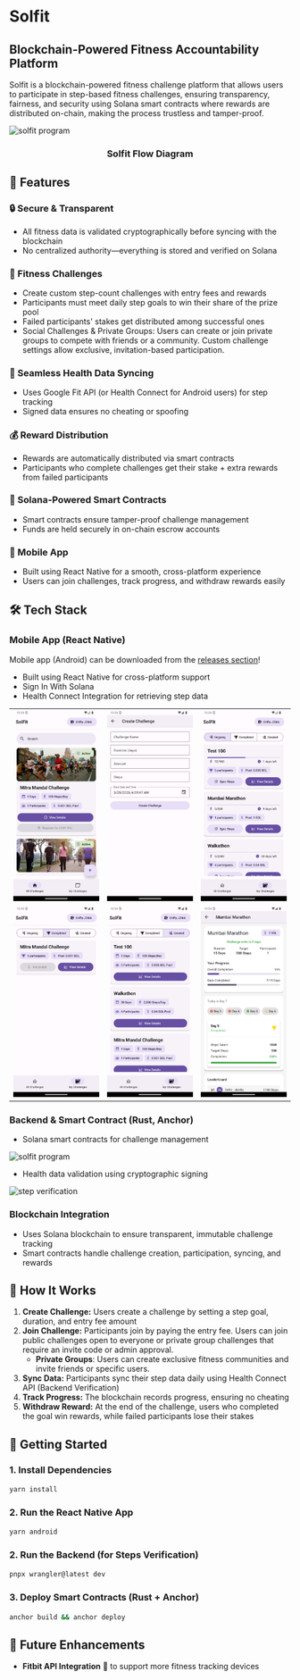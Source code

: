 # Solfit

## Blockchain-Powered Fitness Accountability Platform

Solfit is a blockchain-powered fitness challenge platform that allows users to participate in step-based fitness challenges, ensuring transparency, fairness, and security using Solana smart contracts where rewards are distributed on-chain, making the process trustless and tamper-proof.

![solfit program](/images/1.png)

### <div align="center">Solfit Flow Diagram</div>

## 🚀 Features

### 🔒 Secure & Transparent

- All fitness data is validated cryptographically before syncing with the blockchain
- No centralized authority—everything is stored and verified on Solana

### 🎯 Fitness Challenges

- Create custom step-count challenges with entry fees and rewards
- Participants must meet daily step goals to win their share of the prize pool
- Failed participants' stakes get distributed among successful ones
- Social Challenges & Private Groups: Users can create or join private groups to compete with friends or a community. Custom challenge  settings allow exclusive, invitation-based participation.

### 🔄 Seamless Health Data Syncing

- Uses Google Fit API (or Health Connect for Android users) for step tracking
- Signed data ensures no cheating or spoofing

### 💰 Reward Distribution

- Rewards are automatically distributed via smart contracts
- Participants who complete challenges get their stake + extra rewards from failed participants

### 📜 Solana-Powered Smart Contracts

- Smart contracts ensure tamper-proof challenge management
- Funds are held securely in on-chain escrow accounts

### 📱 Mobile App

- Built using React Native for a smooth, cross-platform experience
- Users can join challenges, track progress, and withdraw rewards easily

## 🛠 Tech Stack

### Mobile App (React Native)

Mobile app (Android) can be downloaded from the [releases section](https://github.com/dedomil/solfit/releases)!

- Built using React Native for cross-platform support
- Sign In With Solana
- Health Connect Integration for retrieving step data

<table>
  <tr>
    <td align="center">
      <img src="/images/android/1.png" alt="Home Page" width=300 />
    </td>
    <td align="center">
      <img src="/images/android/2.png" alt="Create Challenge" width=300 />
    </td>
    <td align="center">
      <img src="/images/android/3.png" alt="Registered Challenges" width=300 />
    </td>
  </tr>
  <tr>
    <td align="center">
      <img src="/images/android/4.png" alt="Completed Challenges" width=300 />
    </td>
    <td align="center">
      <img src="/images/android/5.png" alt="Created Challenges" width=300 />
    </td>
    <td align="center">
      <img src="/images/android/6.png" alt="Challenge Details" width=300 />
    </td>
  </tr>
</table>

### Backend & Smart Contract (Rust, Anchor)

- Solana smart contracts for challenge management

![solfit program](/images/3.png)

- Health data validation using cryptographic signing

![step verification](/images/2.png)

### Blockchain Integration

- Uses Solana blockchain to ensure transparent, immutable challenge tracking
- Smart contracts handle challenge creation, participation, syncing, and rewards

## 📖 How It Works

1. **Create Challenge:** Users create a challenge by setting a step goal, duration, and entry fee amount
2. **Join Challenge:** Participants join by paying the entry fee. Users can join public challenges open to everyone or private group challenges that require an invite code or admin approval.
   - **Private Groups**: Users can create exclusive fitness communities and invite friends or specific users.
4. **Sync Data:** Participants sync their step data daily using Health Connect API (Backend Verification)
5. **Track Progress:** The blockchain records progress, ensuring no cheating
6. **Withdraw Reward:** At the end of the challenge, users who completed the goal win rewards, while failed participants lose their stakes

## 🔗 Getting Started

### 1. Install Dependencies

```bash
yarn install
```

### 2. Run the React Native App

```bash
yarn android
```

### 2. Run the Backend (for Steps Verification)

```bash
pnpx wrangler@latest dev
```

### 3. Deploy Smart Contracts (Rust + Anchor)

```bash
anchor build && anchor deploy
```

## 📢 Future Enhancements

- **Fitbit API Integration** 📡 to support more fitness tracking devices
